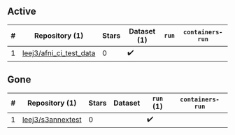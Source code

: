 ## Active
| # | Repository (1) | Stars | Dataset (1) | `run` | `containers-run` |
| --- | --- | --- | --- | --- | --- |
| 1 | [leej3/afni_ci_test_data](https://github.com/leej3/afni_ci_test_data) | 0 | :heavy_check_mark: |  |  |

## Gone
| # | Repository (1) | Stars | Dataset | `run` (1) | `containers-run` |
| --- | --- | --- | --- | --- | --- |
| 1 | [leej3/s3annextest](https://github.com/leej3/s3annextest) | 0 |  | :heavy_check_mark: |  |
